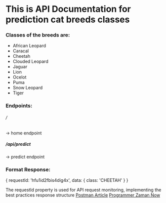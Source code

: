 <h1>This is API Documentation for prediction cat breeds classes</h1>

<h3>Classes of the breeds are:</h3>
<ul>
  <li>African Leopard</li>
  <li>Caracal</li>
  <li>Cheetah</li>
  <li>Clouded Leopard</li>
  <li>Jaguar</li>
  <li>Lion</li>
  <li>Ocelot</li>
  <li>Puma</li>
  <li>Snow Leopard</li>
  <li>Tiger</li>
</ul>

<h3>Endpoints:</h3>
<h6>/</h6> -> home endpoint
<h5>/api/predict</h5> -> predict endpoint

<h3>Format Response:</h5>
<p>
  {
    requestId: 'hfu1id2fbis4dig4x',
    data: {
      class: 'CHEETAH'
    }
  }
</p>

<p>
  The requestId property is used for API request monitoring, implementing the best practices response structure
  <a href='https://blog.postman.com/document-your-api-like-a-pro-postman-collection-best-practices/'>Postman Article</a>
  <a href='https://www.youtube.com/watch?v=7WvSwO_vDbY'>Programmer Zaman Now</a>
</p>
